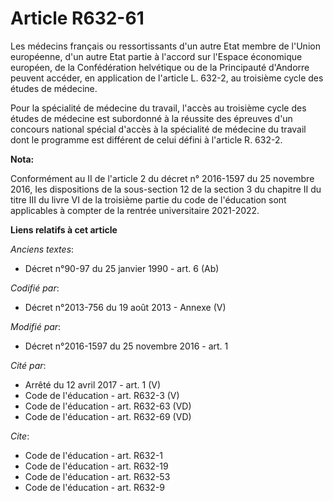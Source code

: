 # Article R632-61

Les médecins français ou ressortissants d'un autre Etat membre de l'Union européenne, d'un autre Etat partie à l'accord sur
l'Espace économique européen, de la Confédération helvétique ou de la Principauté d'Andorre peuvent accéder, en application
de l'article L. 632-2, au troisième cycle des études de médecine.

Pour la spécialité de médecine du travail, l'accès au troisième cycle des études de médecine est subordonné à la réussite des
épreuves d'un concours national spécial d'accès à la spécialité de médecine du travail dont le programme est différent de
celui défini à l'article R. 632-2.

**Nota:**

Conformément au II de l'article 2 du décret n° 2016-1597 du 25 novembre 2016, Ies dispositions de la sous-section 12 de la
section 3 du chapitre II du titre III du livre VI de la troisième partie du code de l'éducation sont applicables à compter de
la rentrée universitaire 2021-2022.

**Liens relatifs à cet article**

_Anciens textes_:

  - Décret n°90-97 du 25 janvier 1990 - art. 6 (Ab)

_Codifié par_:

  - Décret n°2013-756 du 19 août 2013 -  Annexe (V)

_Modifié par_:

  - Décret n°2016-1597 du 25 novembre 2016 - art. 1

_Cité par_:

  - Arrêté du 12 avril 2017 - art. 1 (V)
  - Code de l'éducation - art. R632-3 (V)
  - Code de l'éducation - art. R632-63 (VD)
  - Code de l'éducation - art. R632-69 (VD)

_Cite_:

  - Code de l'éducation - art. R632-1
  - Code de l'éducation - art. R632-19
  - Code de l'éducation - art. R632-53
  - Code de l'éducation - art. R632-9
